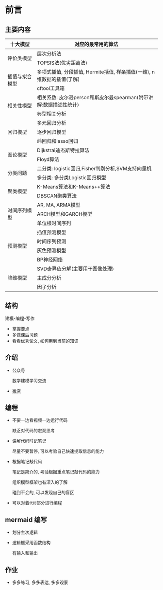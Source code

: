 # 前言

## 主要内容

<table>
    <thead>
        <tr>
            <th>十大模型</th>
            <th>对应的最常用的算法</th>
        </tr>
    </thead>
    <tbody>
        <tr>
            <td rowspan="2">评价类模型</td>
            <td>层次分析法</td>
        </tr>
        <tr>
            <td>TOPSIS法(优劣距离法)</td>
        </tr>
        <tr>
            <td rowspan="2">插值与拟合模型</td>
            <td>多项式插值, 分段插值, Hermite括值, 样条插值(一维), n维数据的插值(了解)</td>
        </tr>
        <tr>
            <td>cftool工具箱</td>
        </tr>
        <tr>
            <td rowspan="2">相关性模型</td>
            <td>相关系数: 皮尔逊person和斯皮尔曼spearman(附带讲解:数据描述性统计)</td>
        </tr>
        <tr>
            <td>典型相关分析</td>
        </tr>
        <tr>
            <td rowspan="3">回归模型</td>
            <td>多元回归分析</td>
        </tr>
        <tr>
            <td>逐步回归模型</td>
        </tr>
        <tr>
            <td>岭回归和lasso回归</td>
        </tr>
        <tr>
            <td rowspan="2">图论模型</td>
            <td>Dijkstrai迪杰斯特拉算法</td>
        </tr>
        <tr>
            <td>Floyd算法</td>
        </tr>
        <tr>
            <td rowspan="2">分类问题</td>
            <td>二分类: logistic回归,Fisher判别分析,SVM支持向量机</td>
        </tr>
        <tr>
            <td>多分类: 多分类Logistic回归模型</td>
        </tr>
        <tr>
            <td rowspan="2">聚类模型</td>
            <td>K-Means算法和K-Means++算法</td>
        </tr>
        <tr>
            <td>DBSCAN聚类算法</td>
        </tr>
        <tr>
            <td rowspan="3">时间序列模型</td>
            <td>AR, MA, ARMA模型</td>
        </tr>
        <tr>
            <td>ARCH模型和GARCH模型</td>
        </tr>
        <tr>
            <td>单位根时间序列</td>
        </tr>
        <tr>
            <td rowspan="4">预测模型</td>
            <td>插值预测模型</td>
        </tr>
        <tr>
            <td>时间序列预测</td>
        </tr>
        <tr>
            <td>灰色预测模型</td>
        </tr>
        <tr>
            <td>BP神经网络</td>
        </tr>
        <tr>
            <td rowspan="3">降维模型</td>
            <td>SVD奇异值分解(主要用于图像处理)</td>
        </tr>
        <tr>
            <td>主成分分析</td>
        </tr>
        <tr>
            <td><div>因子分析</td>
        </tr>
    </tbody>
</table>

## 结构

建模-编程-写作

- 掌握要点
- 多做课后习题
- 看看优秀论文, 如何用到当前的知识

## 介绍

- 公众号

  数学建模学习交流

- [微店](https://weidian.com/?userid=1372657210)

## 编程

- 不要一边看视频一边运行代码

  缺乏对代码的宏观思考

- 讲解代码时记笔记

  尽量不要暂停, 可以考验自己快速提取信息的能力

- 根据笔记敲代码

  笔记是简介的, 考验根据重点笔记敲代码的能力

  组织模型框架也有深入的了解

  碰到不会的, 可以发现自己的盲区

- 可以对着`代码`部分进行编程

## mermaid 编写

- 划分主次逻辑
- 逻辑框采用函数结构

  有输入和输出

## 作业

- 多多练习, 多多表达, 多多观察
